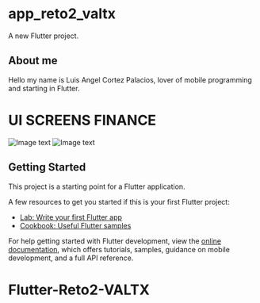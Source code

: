 # app_reto2_valtx

A new Flutter project.
## About me
Hello my name is Luis Angel Cortez Palacios, lover of mobile programming and starting in Flutter.

# UI SCREENS FINANCE

![Image text](https://github.com/lucho120/Flutter_Reto2_VALTX/aseets/ui_screens/ui_cards.png)
![Image text](https://github.com/lucho120/Flutter_Reto2_VALTX/aseets/ui_screens/ui_home.png)
## Getting Started

This project is a starting point for a Flutter application.

A few resources to get you started if this is your first Flutter project:

- [Lab: Write your first Flutter app](https://docs.flutter.dev/get-started/codelab)
- [Cookbook: Useful Flutter samples](https://docs.flutter.dev/cookbook)

For help getting started with Flutter development, view the
[online documentation](https://docs.flutter.dev/), which offers tutorials,
samples, guidance on mobile development, and a full API reference.
# Flutter-Reto2-VALTX
